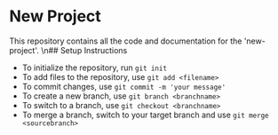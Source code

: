 # New Project
This repository contains all the code and documentation for the 'new-project'.
\n## Setup Instructions
- To initialize the repository, run `git init`
- To add files to the repository, use `git add <filename>`
- To commit changes, use `git commit -m 'your message'`
- To create a new branch, use `git branch <branchname>`
- To switch to a branch, use `git checkout <branchname>`
- To merge a branch, switch to your target branch and use `git merge <sourcebranch>`

